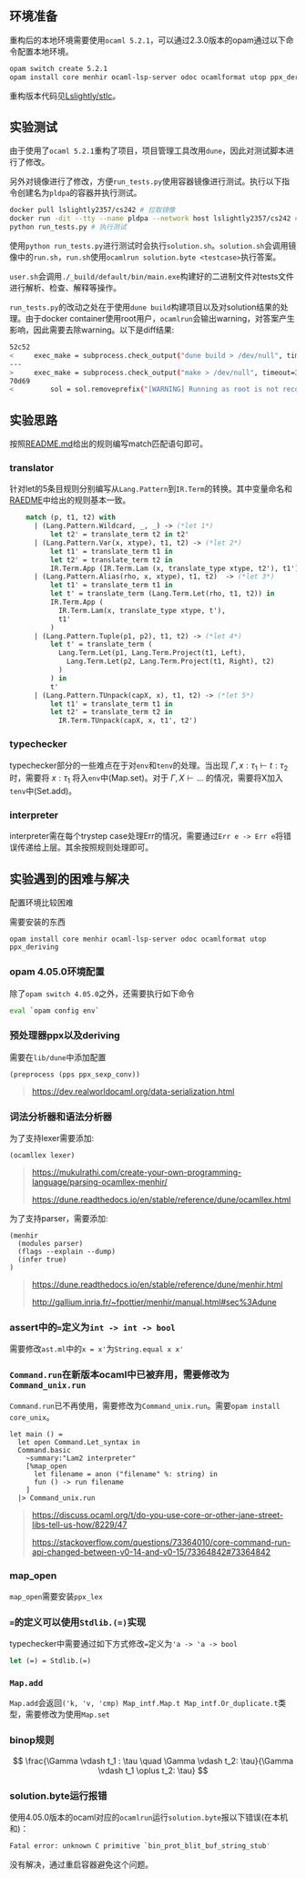 ## 环境准备

重构后的本地环境需要使用`ocaml 5.2.1`，可以通过2.3.0版本的opam通过以下命令配置本地环境。

```bash
opam switch create 5.2.1
opam install core menhir ocaml-lsp-server odoc ocamlformat utop ppx_deriving core_unix
```

重构版本代码见[Lslightly/stlc](https://github.com/Lslightly/stlc)。

## 实验测试

由于使用了`ocaml 5.2.1`重构了项目，项目管理工具改用`dune`，因此对测试脚本进行了修改。

另外对镜像进行了修改，方便`run_tests.py`使用容器镜像进行测试。执行以下指令创建名为`pldpa`的容器并执行测试。

```bash
docker pull lslightly2357/cs242 # 拉取镜像
docker run -dit --tty --name pldpa --network host lslightly2357/cs242 # 启动容器
python run_tests.py # 执行测试
```

使用`python run_tests.py`进行测试时会执行`solution.sh`。`solution.sh`会调用镜像中的`run.sh`，`run.sh`使用`ocamlrun solution.byte <testcase>`执行答案。

`user.sh`会调用`./_build/default/bin/main.exe`构建好的二进制文件对tests文件进行解析、检查、解释等操作。

`run_tests.py`的改动之处在于使用`dune build`构建项目以及对solution结果的处理。由于docker container使用root用户，`ocamlrun`会输出warning，对答案产生影响，因此需要去除warning。以下是diff结果:

```bash
52c52
<     exec_make = subprocess.check_output("dune build > /dev/null", timeout=300, stderr=subprocess.STDOUT, shell=True)
---
>     exec_make = subprocess.check_output("make > /dev/null", timeout=300, stderr=subprocess.STDOUT, shell=True)
70d69
<         sol = sol.removeprefix("[WARNING] Running as root is not recommended\n") # execute ocamlrun in root user will cause the warning
```

## 实验思路

按照[README.md](README.md)给出的规则编写match匹配语句即可。

### translator

针对let的5条目规则分别编写从`Lang.Pattern`到`IR.Term`的转换。其中变量命名和[RAEDME](README.md)中给出的规则基本一致。

```ocaml
    match (p, t1, t2) with
      | (Lang.Pattern.Wildcard, _, _) -> (*let 1*)
          let t2' = translate_term t2 in t2'
      | (Lang.Pattern.Var(x, xtype), t1, t2) -> (*let 2*)
          let t1' = translate_term t1 in
          let t2' = translate_term t2 in
          IR.Term.App (IR.Term.Lam (x, translate_type xtype, t2'), t1')
      | (Lang.Pattern.Alias(rho, x, xtype), t1, t2)  -> (*let 3*)
          let t1' = translate_term t1 in
          let t' = translate_term (Lang.Term.Let(rho, t1, t2)) in
          IR.Term.App (
            IR.Term.Lam(x, translate_type xtype, t'),
            t1'
          )
      | (Lang.Pattern.Tuple(p1, p2), t1, t2) -> (*let 4*)
          let t' = translate_term (
            Lang.Term.Let(p1, Lang.Term.Project(t1, Left),
              Lang.Term.Let(p2, Lang.Term.Project(t1, Right), t2)
            )
          ) in
          t'
      | (Lang.Pattern.TUnpack(capX, x), t1, t2) -> (*let 5*)
          let t1' = translate_term t1 in
          let t2' = translate_term t2 in
            IR.Term.TUnpack(capX, x, t1', t2')
```

### typechecker

typechecker部分的一些难点在于对`env`和`tenv`的处理。当出现 $\Gamma, x: \tau_1 \vdash t: \tau_2$ 时，需要将 $x: \tau_1$ 将入`env`中(Map.set)。对于 $\Gamma, X \vdash ...$ 的情况，需要将X加入`tenv`中(Set.add)。

### interpreter

interpreter需在每个trystep case处理Err的情况，需要通过`Err e -> Err e`将错误传递给上层。其余按照规则处理即可。

## 实验遇到的困难与解决

配置环境比较困难

需要安装的东西

`opam install core menhir ocaml-lsp-server odoc ocamlformat utop ppx_deriving`

### opam 4.05.0环境配置

除了`opam switch 4.05.0`之外，还需要执行如下命令

```bash
eval `opam config env`
```

### 预处理器ppx以及deriving

需要在`lib/dune`中添加配置

```
(preprocess (pps ppx_sexp_conv))
```

> https://dev.realworldocaml.org/data-serialization.html

### 词法分析器和语法分析器

为了支持lexer需要添加:

```
(ocamllex lexer)
```

> https://mukulrathi.com/create-your-own-programming-language/parsing-ocamllex-menhir/
>
> https://dune.readthedocs.io/en/stable/reference/dune/ocamllex.html


为了支持parser，需要添加:

```
(menhir
  (modules parser)
  (flags --explain --dump)
  (infer true)
)
```

> https://dune.readthedocs.io/en/stable/reference/dune/menhir.html
>
> http://gallium.inria.fr/~fpottier/menhir/manual.html#sec%3Adune

### assert中的`=`定义为`int -> int -> bool`

需要修改`ast.ml`中的`x = x'`为`String.equal x x'`

### `Command.run`在新版本ocaml中已被弃用，需要修改为`Command_unix.run`

`Command.run`已不再使用，需要修改为`Command_unix.run`。需要`opam install core_unix`。

```
let main () =
  let open Command.Let_syntax in
  Command.basic
    ~summary:"Lam2 interpreter"
    [%map_open
      let filename = anon ("filename" %: string) in
      fun () -> run filename
    ]
  |> Command_unix.run
```

> https://discuss.ocaml.org/t/do-you-use-core-or-other-jane-street-libs-tell-us-how/8229/47
>
> https://stackoverflow.com/questions/73364010/core-command-run-api-changed-between-v0-14-and-v0-15/73364842#73364842

### map_open

`map_open`需要安装`ppx_lex`

### `=`的定义可以使用`Stdlib.(=)`实现

typechecker中需要通过如下方式修改`=`定义为`'a -> 'a -> bool`

```ocaml
let (=) = Stdlib.(=)
```

### `Map.add`

`Map.add`会返回`('k, 'v, 'cmp) Map_intf.Map.t Map_intf.Or_duplicate.t`类型，需要修改为使用`Map.set`

### binop规则

$$
\frac{\Gamma \vdash t_1 : \tau \quad \Gamma \vdash t_2: \tau}{\Gamma \vdash t_1 \oplus t_2: \tau}
$$

### solution.byte运行报错

使用4.05.0版本的ocaml对应的`ocamlrun`运行`solution.byte`报以下错误(在本机和)：

```bash
Fatal error: unknown C primitive `bin_prot_blit_buf_string_stub'
```

没有解决，通过重启容器避免这个问题。
